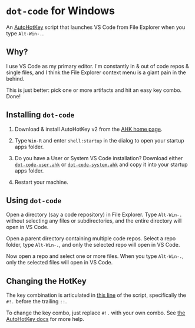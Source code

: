# `dot-code` for Windows

An [AutoHotKey](https://www.autohotkey.com/) script that launches VS Code from File Explorer when you type `Alt-Win-.`.

## Why?

I use VS Code as my primary editor. I'm constantly in & out of code repos & single files, and I think the File Explorer context menu is a giant pain in the behind.

This is just better: pick one or more artifacts and hit an easy key combo. Done!

## Installing `dot-code`

1. Download & install AutoHotKey v2 from the [AHK home page](https://www.autohotkey.com/).

1. Type `Win-R` and enter `shell:startup` in the dialog to open your startup apps folder.

1. Do you have a User or System VS Code installation? Download either [`dot-code-user.ahk`](./dot-code-user.ahk) or [`dot-code-system.ahk`](./dot-code-system.ahk) and copy it into your startup apps folder.

1. Restart your machine.

## Using `dot-code`

Open a directory (say a code repository) in File Explorer. Type `Alt-Win-.` without selecting any files or subdirectories, and the entire directory will open in VS Code.

Open a parent directory containing multiple code repos. Select a repo folder, type `Alt-Win-.`, and only the selected repo will open in VS Code.

Now open a repo and select one or more files. When you type `Alt-Win-.`, only the selected files will open in VS Code.

## Changing the HotKey

The key combination is articulated in [this line](https://github.com/karmaniverous/dot-code/blob/a69919bb80c55caef8834d57475c7f1b3072e1c8/dot-code.ahk#L4) of the script, specifically the `#!.` before the trailing `::`.

To change the key combo, just replace `#!.` with your own combo. See [the AutoHotKey docs](https://www.autohotkey.com/docs/v2/Hotkeys.htm) for more help.

